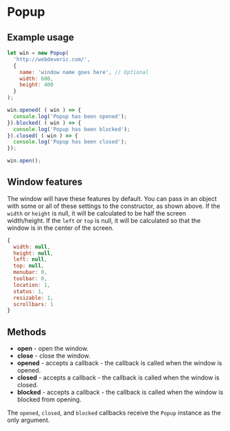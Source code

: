 # Popup

## Example usage

```javascript
let win = new Popup(
  'http://webdeveric.com/',
  {
    name: 'window name goes here', // Optional
    width: 600,
    height: 400
  }
);

win.opened( ( win ) => {
  console.log('Popup has been opened');
}).blocked( ( win ) => {
  console.log('Popup has been blocked');
}).closed( ( win ) => {
  console.log('Popup has been closed');
});

win.open();
```

## Window features

The window will have these features by default.
You can pass in an object with some or all of these settings to the constructor, as shown above.
If the `width` or `height` is null, it will be calculated to be half the screen width/height.
If the `left` or `top` is null, it will be calculated so that the window is in the center of the screen.

```javascript
{
  width: null,
  height: null,
  left: null,
  top: null,
  menubar: 0,
  toolbar: 0,
  location: 1,
  status: 1,
  resizable: 1,
  scrollbars: 1
}
```

## Methods

- **open** - open the window.
- **close** - close the window.
- **opened** - accepts a callback - the callback is called when the window is opened. 
- **closed** - accepts a callback - the callback is called when the window is closed. 
- **blocked** - accepts a callback - the callback is called when the window is blocked from opening. 

The `opened`, `closed`, and `blocked` callbacks receive the `Popup` instance as the only argument.
